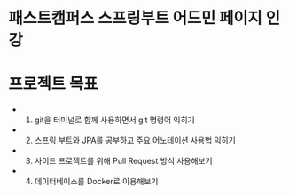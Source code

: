 # 패스트캠퍼스 스프링부트 어드민 페이지 인강

# 프로젝트 목표
 * 1. git을 터미널로 함께 사용하면서 git 명령어 익히기
 * 2. 스프링 부트와 JPA를 공부하고 주요 어노테이션 사용법 익히기
 * 3. 사이드 프로젝트를 위해 Pull Request 방식 사용해보기
 * 4. 데이터베이스를 Docker로 이용해보기
